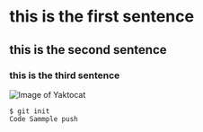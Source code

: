 # this is the first sentence
## this is the second sentence 
### this is the third sentence
![Image of Yaktocat](https://octodex.github.com/images/yaktocat.png)
```
$ git init
Code Sammple push
```
